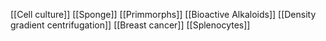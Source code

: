[[Cell culture]]
[[Sponge]]
[[Primmorphs]]
[[Bioactive Alkaloids]]
[[Density gradient centrifugation]]
[[Breast cancer]]
[[Splenocytes]]
